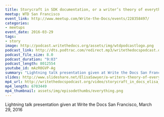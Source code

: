 ```yaml
---
title: Storycraft in SDK documentation, or a writer’s theory of everything, by Elisa Sawyer
meetup: WTD San Francisco
event_link: http://www.meetup.com/Write-the-Docs/events/228358497/
categories:
- meetups
event_date: 2016-03-29
tags:
- story
image: http://podcast.writethedocs.org/assets/img/wtdpodcastlogo.png
podcast_link: http://dts.podtrac.com/redirect.mp3/writethedocspodcast.org/storycraft-in-docs-elisa-sawyer.mp3
podcast_file_size: 8.0
podcast_duration: "9:03"
podcast_length: 8012554
youtube_id: mAzR0GVP-Ag
summary: "Lightning talk presentation given at Write the Docs San Francisco, March 29, 2016."
slides: http://www.slideshare.net/ElisaSawyer/a-writers-theory-of-everything
mp4_url: http://writethedocspodcast.org/video/storycraft_in_docs_elisa_sawyer.mp4
mp4_length: 6703449
mp4_thumbnail: assets/img/episodethumbs/everything.png
---
```


Lightning talk presentation given at Write the Docs San Francisco, March 29, 2016
